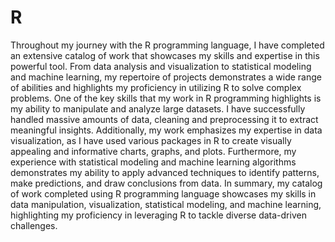 # R
Throughout my journey with the R programming language, I have completed an extensive catalog of work that showcases my skills and expertise in this powerful tool. From data analysis and visualization to statistical modeling and machine learning, my repertoire of projects demonstrates a wide range of abilities and highlights my proficiency in utilizing R to solve complex problems. One of the key skills that my work in R programming highlights is my ability to manipulate and analyze large datasets. I have successfully handled massive amounts of data, cleaning and preprocessing it to extract meaningful insights. Additionally, my work emphasizes my expertise in data visualization, as I have used various packages in R to create visually appealing and informative charts, graphs, and plots. Furthermore, my experience with statistical modeling and machine learning algorithms demonstrates my ability to apply advanced techniques to identify patterns, make predictions, and draw conclusions from data. In summary, my catalog of work completed using R programming language showcases my skills in data manipulation, visualization, statistical modeling, and machine learning, highlighting my proficiency in leveraging R to tackle diverse data-driven challenges.

